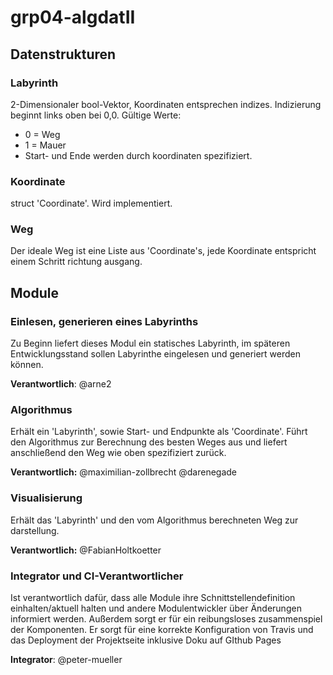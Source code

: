 # grp04-algdatII

## Datenstrukturen

### Labyrinth

2-Dimensionaler bool-Vektor, Koordinaten entsprechen indizes. Indizierung beginnt links oben bei 0,0.
Gültige Werte:
* 0 = Weg
* 1 = Mauer 
* Start- und Ende werden durch koordinaten spezifiziert.

### Koordinate

struct 'Coordinate'. Wird implementiert.

### Weg

Der ideale Weg ist eine Liste aus 'Coordinate's,  jede Koordinate entspricht einem Schritt richtung ausgang.

## Module

### Einlesen, generieren eines Labyrinths

Zu Beginn liefert dieses Modul ein statisches Labyrinth, im späteren Entwicklungsstand sollen Labyrinthe eingelesen und generiert werden können.

**Verantwortlich**: @arne2

### Algorithmus

Erhält ein 'Labyrinth', sowie Start- und Endpunkte als 'Coordinate'. Führt den Algorithmus zur Berechnung des besten Weges aus und liefert anschließend den Weg wie oben spezifiziert zurück.

**Verantwortlich:** @maximilian-zollbrecht @darenegade

### Visualisierung

Erhält das 'Labyrinth' und den vom Algorithmus berechneten Weg zur darstellung.

**Verantwortlich:** @FabianHoltkoetter

### Integrator und CI-Verantwortlicher

Ist verantwortlich dafür, dass alle Module ihre Schnittstellendefinition einhalten/aktuell halten und andere Modulentwickler über Änderungen informiert werden. Außerdem sorgt er für ein reibungsloses zusammenspiel der Komponenten.
Er sorgt für eine korrekte Konfiguration von Travis und das Deployment der Projektseite inklusive Doku auf GIthub Pages

**Integrator**: @peter-mueller
